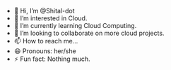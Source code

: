 - 👋 Hi, I’m @Shital-dot
- 👀 I’m interested in Cloud.
- 🌱 I’m currently learning Cloud Computing.
- 💞️ I’m looking to collaborate on more cloud projects. 
- 📫 How to reach me...
- 😄 Pronouns: her/she
- ⚡ Fun fact: Nothing much.

<!---
Shital-dot/Shital-dot is a ✨ special ✨ repository because its `README.md` (this file) appears on your GitHub profile.
You can click the Preview link to take a look at your changes.
--->
